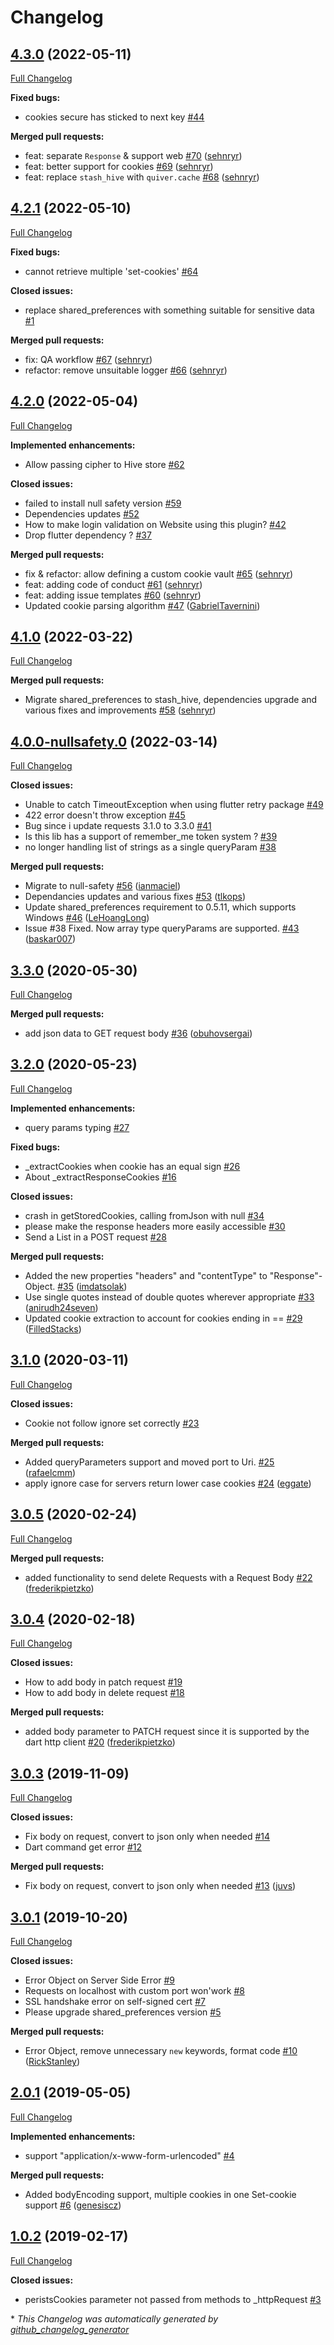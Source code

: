 # Changelog

## [4.3.0](https://github.com/jossef/requests/tree/4.3.0) (2022-05-11)

[Full Changelog](https://github.com/jossef/requests/compare/4.2.1...4.3.0)

**Fixed bugs:**

- cookies secure has sticked to next key [\#44](https://github.com/jossef/requests/issues/44)

**Merged pull requests:**

- feat: separate `Response` & support web [\#70](https://github.com/jossef/requests/pull/70) ([sehnryr](https://github.com/sehnryr))
- feat: better support for cookies [\#69](https://github.com/jossef/requests/pull/69) ([sehnryr](https://github.com/sehnryr))
- feat: replace `stash_hive` with `quiver.cache` [\#68](https://github.com/jossef/requests/pull/68) ([sehnryr](https://github.com/sehnryr))

## [4.2.1](https://github.com/jossef/requests/tree/4.2.1) (2022-05-10)

[Full Changelog](https://github.com/jossef/requests/compare/4.2.0...4.2.1)

**Fixed bugs:**

- cannot retrieve multiple 'set-cookies' [\#64](https://github.com/jossef/requests/issues/64)

**Closed issues:**

- replace shared\_preferences with something suitable for sensitive data [\#1](https://github.com/jossef/requests/issues/1)

**Merged pull requests:**

- fix: QA workflow [\#67](https://github.com/jossef/requests/pull/67) ([sehnryr](https://github.com/sehnryr))
- refactor: remove unsuitable logger [\#66](https://github.com/jossef/requests/pull/66) ([sehnryr](https://github.com/sehnryr))

## [4.2.0](https://github.com/jossef/requests/tree/4.2.0) (2022-05-04)

[Full Changelog](https://github.com/jossef/requests/compare/4.1.0...4.2.0)

**Implemented enhancements:**

- Allow passing cipher to Hive store [\#62](https://github.com/jossef/requests/issues/62)

**Closed issues:**

- failed to install null safety version [\#59](https://github.com/jossef/requests/issues/59)
- Dependencies updates [\#52](https://github.com/jossef/requests/issues/52)
- How to make login validation on Website using this plugin? [\#42](https://github.com/jossef/requests/issues/42)
- Drop flutter dependency ? [\#37](https://github.com/jossef/requests/issues/37)

**Merged pull requests:**

- fix & refactor: allow defining a custom cookie vault [\#65](https://github.com/jossef/requests/pull/65) ([sehnryr](https://github.com/sehnryr))
- feat: adding code of conduct [\#61](https://github.com/jossef/requests/pull/61) ([sehnryr](https://github.com/sehnryr))
- feat: adding issue templates [\#60](https://github.com/jossef/requests/pull/60) ([sehnryr](https://github.com/sehnryr))
- Updated cookie parsing algorithm [\#47](https://github.com/jossef/requests/pull/47) ([GabrielTavernini](https://github.com/GabrielTavernini))

## [4.1.0](https://github.com/jossef/requests/tree/4.1.0) (2022-03-22)

[Full Changelog](https://github.com/jossef/requests/compare/4.0.0-nullsafety.0...4.1.0)

**Merged pull requests:**

- Migrate shared\_preferences to stash\_hive, dependencies upgrade and various fixes and improvements [\#58](https://github.com/jossef/requests/pull/58) ([sehnryr](https://github.com/sehnryr))

## [4.0.0-nullsafety.0](https://github.com/jossef/requests/tree/4.0.0-nullsafety.0) (2022-03-14)

[Full Changelog](https://github.com/jossef/requests/compare/3.3.0...4.0.0-nullsafety.0)

**Closed issues:**

- Unable to catch TimeoutException when using flutter retry package [\#49](https://github.com/jossef/requests/issues/49)
- 422 error doesn't throw exception [\#45](https://github.com/jossef/requests/issues/45)
- Bug since i update requests 3.1.0 to 3.3.0 [\#41](https://github.com/jossef/requests/issues/41)
- Is this lib has a support of  remember\_me token system ? [\#39](https://github.com/jossef/requests/issues/39)
- no longer handling list of strings as a single queryParam [\#38](https://github.com/jossef/requests/issues/38)

**Merged pull requests:**

- Migrate to null-safety [\#56](https://github.com/jossef/requests/pull/56) ([ianmaciel](https://github.com/ianmaciel))
- Dependancies updates and various fixes [\#53](https://github.com/jossef/requests/pull/53) ([tlkops](https://github.com/tlkops))
- Update shared\_preferences requirement to 0.5.11, which supports Windows [\#46](https://github.com/jossef/requests/pull/46) ([LeHoangLong](https://github.com/LeHoangLong))
- Issue \#38 Fixed. Now array type queryParams are supported. [\#43](https://github.com/jossef/requests/pull/43) ([baskar007](https://github.com/baskar007))

## [3.3.0](https://github.com/jossef/requests/tree/3.3.0) (2020-05-30)

[Full Changelog](https://github.com/jossef/requests/compare/3.2.0...3.3.0)

**Merged pull requests:**

- add json data to GET request body [\#36](https://github.com/jossef/requests/pull/36) ([obuhovsergai](https://github.com/obuhovsergai))

## [3.2.0](https://github.com/jossef/requests/tree/3.2.0) (2020-05-23)

[Full Changelog](https://github.com/jossef/requests/compare/3.1.0...3.2.0)

**Implemented enhancements:**

- query params typing [\#27](https://github.com/jossef/requests/issues/27)

**Fixed bugs:**

- \_extractCookies when cookie has an equal sign [\#26](https://github.com/jossef/requests/issues/26)
- About \_extractResponseCookies  [\#16](https://github.com/jossef/requests/issues/16)

**Closed issues:**

- crash in getStoredCookies, calling fromJson with null [\#34](https://github.com/jossef/requests/issues/34)
- please make the response headers more easily accessible [\#30](https://github.com/jossef/requests/issues/30)
- Send a List in a POST request [\#28](https://github.com/jossef/requests/issues/28)

**Merged pull requests:**

- Added the new properties "headers" and "contentType" to "Response"-Object. [\#35](https://github.com/jossef/requests/pull/35) ([imdatsolak](https://github.com/imdatsolak))
- Use single quotes instead of double quotes wherever appropriate [\#33](https://github.com/jossef/requests/pull/33) ([anirudh24seven](https://github.com/anirudh24seven))
- Updated cookie extraction to account for cookies ending in == [\#29](https://github.com/jossef/requests/pull/29) ([FilledStacks](https://github.com/FilledStacks))

## [3.1.0](https://github.com/jossef/requests/tree/3.1.0) (2020-03-11)

[Full Changelog](https://github.com/jossef/requests/compare/3.0.5...3.1.0)

**Closed issues:**

- Cookie not follow ignore set correctly [\#23](https://github.com/jossef/requests/issues/23)

**Merged pull requests:**

- Added queryParameters support and moved port to Uri. [\#25](https://github.com/jossef/requests/pull/25) ([rafaelcmm](https://github.com/rafaelcmm))
- apply ignore case for servers return lower case cookies [\#24](https://github.com/jossef/requests/pull/24) ([eggate](https://github.com/eggate))

## [3.0.5](https://github.com/jossef/requests/tree/3.0.5) (2020-02-24)

[Full Changelog](https://github.com/jossef/requests/compare/3.0.4...3.0.5)

**Merged pull requests:**

- added functionality to send delete Requests with a Request Body [\#22](https://github.com/jossef/requests/pull/22) ([frederikpietzko](https://github.com/frederikpietzko))

## [3.0.4](https://github.com/jossef/requests/tree/3.0.4) (2020-02-18)

[Full Changelog](https://github.com/jossef/requests/compare/3.0.3...3.0.4)

**Closed issues:**

- How to add body in patch request [\#19](https://github.com/jossef/requests/issues/19)
- How to add body in delete request [\#18](https://github.com/jossef/requests/issues/18)

**Merged pull requests:**

- added body parameter to PATCH request since it is supported by the dart http client [\#20](https://github.com/jossef/requests/pull/20) ([frederikpietzko](https://github.com/frederikpietzko))

## [3.0.3](https://github.com/jossef/requests/tree/3.0.3) (2019-11-09)

[Full Changelog](https://github.com/jossef/requests/compare/3.0.1...3.0.3)

**Closed issues:**

- Fix body on request, convert to json only when needed [\#14](https://github.com/jossef/requests/issues/14)
- Dart command get error [\#12](https://github.com/jossef/requests/issues/12)

**Merged pull requests:**

- Fix body on request, convert to json only when needed [\#13](https://github.com/jossef/requests/pull/13) ([juvs](https://github.com/juvs))

## [3.0.1](https://github.com/jossef/requests/tree/3.0.1) (2019-10-20)

[Full Changelog](https://github.com/jossef/requests/compare/2.0.1...3.0.1)

**Closed issues:**

- Error Object on Server Side Error [\#9](https://github.com/jossef/requests/issues/9)
- Requests on localhost with custom port won'work [\#8](https://github.com/jossef/requests/issues/8)
- SSL handshake error on self-signed cert [\#7](https://github.com/jossef/requests/issues/7)
- Please upgrade shared\_preferences version [\#5](https://github.com/jossef/requests/issues/5)

**Merged pull requests:**

- Error Object, remove unnecessary `new` keywords, format code [\#10](https://github.com/jossef/requests/pull/10) ([RickStanley](https://github.com/RickStanley))

## [2.0.1](https://github.com/jossef/requests/tree/2.0.1) (2019-05-05)

[Full Changelog](https://github.com/jossef/requests/compare/1.0.2...2.0.1)

**Implemented enhancements:**

- support "application/x-www-form-urlencoded" [\#4](https://github.com/jossef/requests/issues/4)

**Merged pull requests:**

- Added bodyEncoding support, multiple cookies in one Set-cookie support [\#6](https://github.com/jossef/requests/pull/6) ([genesiscz](https://github.com/genesiscz))

## [1.0.2](https://github.com/jossef/requests/tree/1.0.2) (2019-02-17)

[Full Changelog](https://github.com/jossef/requests/compare/2cc0a8b110af79ac0139c3fe058f7f867a746d4f...1.0.2)

**Closed issues:**

- peristsCookies parameter not passed from methods to \_httpRequest [\#3](https://github.com/jossef/requests/issues/3)



\* *This Changelog was automatically generated by [github_changelog_generator](https://github.com/github-changelog-generator/github-changelog-generator)*
